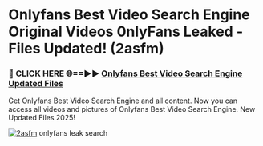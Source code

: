 # Onlyfans Best Video Search Engine Original Videos 0nlyFans Leaked - Files Updated! (2asfm)

<h3>🔴 CLICK HERE 🌐==►► <a href="https://tinyurl.com/2wckxsce" rel="nofollow">Onlyfans Best Video Search Engine Updated Files</a></h3>

Get Onlyfans Best Video Search Engine and all content. Now you can access all videos and pictures of Onlyfans Best Video Search Engine. New Updated Files 2025!

[![2asfm](https://i.imgur.com/AFduVYN.gif)](https://tinyurl.com/2wckxsce)
onlyfans leak search